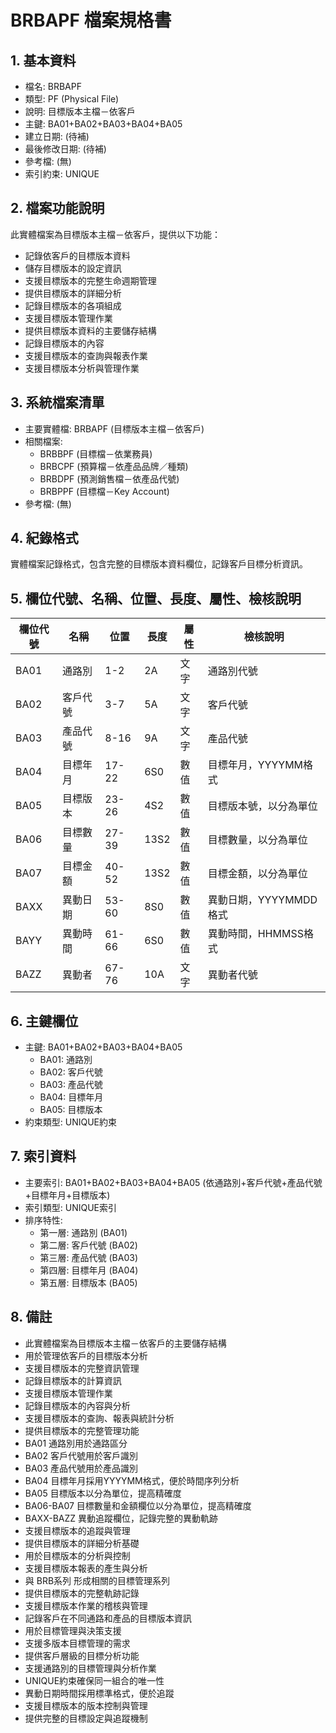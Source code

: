 # BRBAPF 檔案規格書

## 1. 基本資料
- 檔名: BRBAPF
- 類型: PF (Physical File)
- 說明: 目標版本主檔－依客戶
- 主鍵: BA01+BA02+BA03+BA04+BA05
- 建立日期: (待補)
- 最後修改日期: (待補)
- 參考檔: (無)
- 索引約束: UNIQUE

## 2. 檔案功能說明
此實體檔案為目標版本主檔－依客戶，提供以下功能：
- 記錄依客戶的目標版本資料
- 儲存目標版本的設定資訊
- 支援目標版本的完整生命週期管理
- 提供目標版本的詳細分析
- 記錄目標版本的各項組成
- 支援目標版本管理作業
- 提供目標版本資料的主要儲存結構
- 記錄目標版本的內容
- 支援目標版本的查詢與報表作業
- 支援目標版本分析與管理作業

## 3. 系統檔案清單
- 主要實體檔: BRBAPF (目標版本主檔－依客戶)
- 相關檔案: 
  - BRBBPF (目標檔－依業務員)
  - BRBCPF (預算檔－依產品品牌／種類)
  - BRBDPF (預測銷售檔－依產品代號)
  - BRBPPF (目標檔－Key Account)
- 參考檔: (無)

## 4. 紀錄格式
實體檔案記錄格式，包含完整的目標版本資料欄位，記錄客戶目標分析資訊。

## 5. 欄位代號、名稱、位置、長度、屬性、檢核說明
| 欄位代號 | 名稱 | 位置 | 長度 | 屬性 | 檢核說明 |
|----------|------|------|------|------|----------|
| BA01 | 通路別 | 1-2 | 2A | 文字 | 通路別代號 |
| BA02 | 客戶代號 | 3-7 | 5A | 文字 | 客戶代號 |
| BA03 | 產品代號 | 8-16 | 9A | 文字 | 產品代號 |
| BA04 | 目標年月 | 17-22 | 6S0 | 數值 | 目標年月，YYYYMM格式 |
| BA05 | 目標版本 | 23-26 | 4S2 | 數值 | 目標版本號，以分為單位 |
| BA06 | 目標數量 | 27-39 | 13S2 | 數值 | 目標數量，以分為單位 |
| BA07 | 目標金額 | 40-52 | 13S2 | 數值 | 目標金額，以分為單位 |
| BAXX | 異動日期 | 53-60 | 8S0 | 數值 | 異動日期，YYYYMMDD格式 |
| BAYY | 異動時間 | 61-66 | 6S0 | 數值 | 異動時間，HHMMSS格式 |
| BAZZ | 異動者 | 67-76 | 10A | 文字 | 異動者代號 |

## 6. 主鍵欄位
- 主鍵: BA01+BA02+BA03+BA04+BA05
  - BA01: 通路別
  - BA02: 客戶代號
  - BA03: 產品代號
  - BA04: 目標年月
  - BA05: 目標版本
- 約束類型: UNIQUE約束

## 7. 索引資料
- 主要索引: BA01+BA02+BA03+BA04+BA05 (依通路別+客戶代號+產品代號+目標年月+目標版本)
- 索引類型: UNIQUE索引
- 排序特性: 
  - 第一層: 通路別 (BA01)
  - 第二層: 客戶代號 (BA02)
  - 第三層: 產品代號 (BA03)
  - 第四層: 目標年月 (BA04)
  - 第五層: 目標版本 (BA05)

## 8. 備註
- 此實體檔案為目標版本主檔－依客戶的主要儲存結構
- 用於管理依客戶的目標版本分析
- 支援目標版本的完整資訊管理
- 記錄目標版本的計算資訊
- 支援目標版本管理作業
- 記錄目標版本的內容與分析
- 支援目標版本的查詢、報表與統計分析
- 提供目標版本的完整管理功能
- BA01 通路別用於通路區分
- BA02 客戶代號用於客戶識別
- BA03 產品代號用於產品識別
- BA04 目標年月採用YYYYMM格式，便於時間序列分析
- BA05 目標版本以分為單位，提高精確度
- BA06-BA07 目標數量和金額欄位以分為單位，提高精確度
- BAXX-BAZZ 異動追蹤欄位，記錄完整的異動軌跡
- 支援目標版本的追蹤與管理
- 提供目標版本的詳細分析基礎
- 用於目標版本的分析與控制
- 支援目標版本報表的產生與分析
- 與 BRB系列 形成相關的目標管理系列
- 提供目標版本的完整軌跡記錄
- 支援目標版本作業的稽核與管理
- 記錄客戶在不同通路和產品的目標版本資訊
- 用於目標管理與決策支援
- 支援多版本目標管理的需求
- 提供客戶層級的目標分析功能
- 支援通路別的目標管理與分析作業
- UNIQUE約束確保同一組合的唯一性
- 異動日期時間採用標準格式，便於追蹤
- 支援目標版本的版本控制與管理
- 提供完整的目標設定與追蹤機制 
